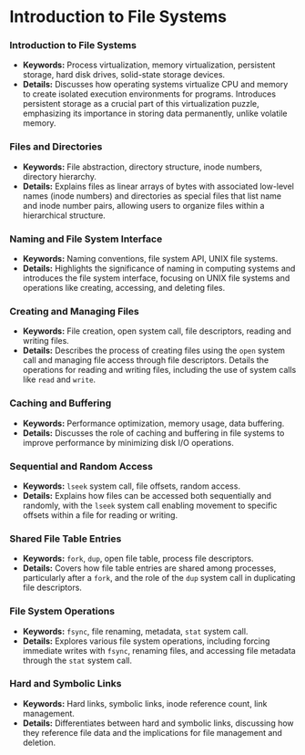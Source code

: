 # Introduction to File Systems

### Introduction to File Systems
- **Keywords:** Process virtualization, memory virtualization, persistent storage, hard disk drives, solid-state storage devices.
- **Details:** Discusses how operating systems virtualize CPU and memory to create isolated execution environments for programs. Introduces persistent storage as a crucial part of this virtualization puzzle, emphasizing its importance in storing data permanently, unlike volatile memory.

### Files and Directories
- **Keywords:** File abstraction, directory structure, inode numbers, directory hierarchy.
- **Details:** Explains files as linear arrays of bytes with associated low-level names (inode numbers) and directories as special files that list name and inode number pairs, allowing users to organize files within a hierarchical structure.

### Naming and File System Interface
- **Keywords:** Naming conventions, file system API, UNIX file systems.
- **Details:** Highlights the significance of naming in computing systems and introduces the file system interface, focusing on UNIX file systems and operations like creating, accessing, and deleting files.

### Creating and Managing Files
- **Keywords:** File creation, open system call, file descriptors, reading and writing files.
- **Details:** Describes the process of creating files using the `open` system call and managing file access through file descriptors. Details the operations for reading and writing files, including the use of system calls like `read` and `write`.

### Caching and Buffering
- **Keywords:** Performance optimization, memory usage, data buffering.
- **Details:** Discusses the role of caching and buffering in file systems to improve performance by minimizing disk I/O operations.

### Sequential and Random Access
- **Keywords:** `lseek` system call, file offsets, random access.
- **Details:** Explains how files can be accessed both sequentially and randomly, with the `lseek` system call enabling movement to specific offsets within a file for reading or writing.

### Shared File Table Entries
- **Keywords:** `fork`, `dup`, open file table, process file descriptors.
- **Details:** Covers how file table entries are shared among processes, particularly after a `fork`, and the role of the `dup` system call in duplicating file descriptors.

### File System Operations
- **Keywords:** `fsync`, file renaming, metadata, `stat` system call.
- **Details:** Explores various file system operations, including forcing immediate writes with `fsync`, renaming files, and accessing file metadata through the `stat` system call.

### Hard and Symbolic Links
- **Keywords:** Hard links, symbolic links, inode reference count, link management.
- **Details:** Differentiates between hard and symbolic links, discussing how they reference file data and the implications for file management and deletion.
